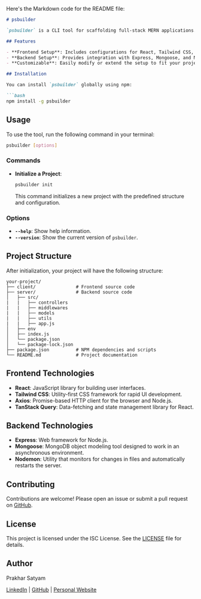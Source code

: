 Here's the Markdown code for the README file:

```markdown
# psbuilder

`psbuilder` is a CLI tool for scaffolding full-stack MERN applications. It provides a structured setup to help you quickly start building applications with a full stack of technologies.

## Features

- **Frontend Setup**: Includes configurations for React, Tailwind CSS, Axios, and TanStack Query.
- **Backend Setup**: Provides integration with Express, Mongoose, and Nodemon.
- **Customizable**: Easily modify or extend the setup to fit your project needs.

## Installation

You can install `psbuilder` globally using npm:

```bash
npm install -g psbuilder
```

## Usage

To use the tool, run the following command in your terminal:

```bash
psbuilder [options]
```

### Commands

- **Initialize a Project**: 
  ```bash
  psbuilder init
  ```

  This command initializes a new project with the predefined structure and configuration.

### Options

- **`--help`**: Show help information.
- **`--version`**: Show the current version of `psbuilder`.

## Project Structure

After initialization, your project will have the following structure:

```
your-project/
├── client/               # Frontend source code
├── server/               # Backend source code
│   ├── src/
|   |   ├── controllers
|   |   ├── middlewares
|   |   ├── models
|   |   ├── utils
|   |   ├── app.js
│   ├── env
│   ├── index.js
│   └── package.json
│   └── package-lock.json
├── package.json          # NPM dependencies and scripts
└── README.md             # Project documentation
```

## Frontend Technologies

- **React**: JavaScript library for building user interfaces.
- **Tailwind CSS**: Utility-first CSS framework for rapid UI development.
- **Axios**: Promise-based HTTP client for the browser and Node.js.
- **TanStack Query**: Data-fetching and state management library for React.

## Backend Technologies

- **Express**: Web framework for Node.js.
- **Mongoose**: MongoDB object modeling tool designed to work in an asynchronous environment.
- **Nodemon**: Utility that monitors for changes in files and automatically restarts the server.

## Contributing

Contributions are welcome! Please open an issue or submit a pull request on [GitHub](https://github.com/your-username/psbuilder).

## License

This project is licensed under the ISC License. See the [LICENSE](LICENSE) file for details.

## Author

Prakhar Satyam

[LinkedIn](https://www.linkedin.com/in/prakhar-satyam-02a972157/) | [GitHub](https://github.com/prakharsatyam) | [Personal Website](https://blog-livid-alpha.vercel.app/)
```
